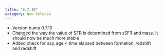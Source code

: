 ```yaml
---
title: "0.7.10"
category: New Release
---
```

- Version bump 0.7.10
- Changed the way the value of SFR is determined from sSFR and mass. It should now be much more stable
- Added check for ssp_age < time elapsed between formation_redshift and redshift

